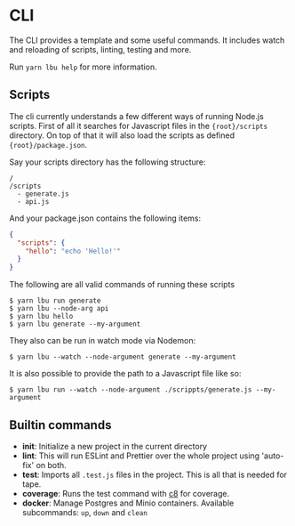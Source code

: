 # CLI

The CLI provides a template and some useful commands. It includes watch and
reloading of scripts, linting, testing and more.

Run `yarn lbu help` for more information.

## Scripts

The cli currently understands a few different ways of running Node.js scripts.
First of all it searches for Javascript files in the `{root}/scripts` directory.
On top of that it will also load the scripts as defined `{root}/package.json`.

Say your scripts directory has the following structure:

```
/
/scripts
  - generate.js
  - api.js
```

And your package.json contains the following items:

```json
{
  "scripts": {
    "hello": "echo 'Hello!'"
  }
}
```

The following are all valid commands of running these scripts

```shell script
$ yarn lbu run generate
$ yarn lbu --node-arg api
$ yarn lbu hello
$ yarn lbu generate --my-argument
```

They also can be run in watch mode via Nodemon:

```shell script
$ yarn lbu --watch --node-argument generate --my-argument
```

It is also possible to provide the path to a Javascript file like so:

```shell script
$ yarn lbu run --watch --node-argument ./scrippts/generate.js --my-argument
```

## Builtin commands

- **init**: Initialize a new project in the current directory
- **lint**: This will run ESLint and Prettier over the whole project using
  'auto-fix' on both.
- **test**: Imports all `.test.js` files in the project. This is all that is
  needed for tape.
- **coverage**: Runs the test command with [c8](https://github.com/bcoe/c8) for
  coverage.
- **docker**: Manage Postgres and Minio containers. Available subcommands: `up`,
  `down` and `clean`
